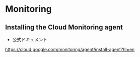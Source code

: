 # Monitoring

## Installing the Cloud Monitoring agent

+ 公式ドキュメント

https://cloud.google.com/monitoring/agent/install-agent?hl=en
